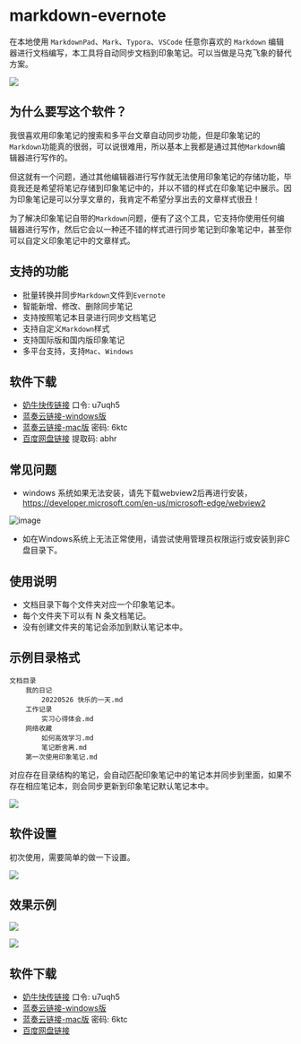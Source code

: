 # markdown-evernote

在本地使用 `MarkdownPad`、`Mark`、`Typora`、`VSCode` 任意你喜欢的 `Markdown` 编辑器进行文档编写，本工具将自动同步文档到印象笔记。可以当做是马克飞象的替代方案。

![](https://imageio.jscs.top/1m80mf.jpg)

## 为什么要写这个软件？

我很喜欢用印象笔记的搜索和多平台文章自动同步功能，但是印象笔记的`Markdown`功能真的很弱，可以说很难用，所以基本上我都是通过其他`Markdown`编辑器进行写作的。

但这就有一个问题，通过其他编辑器进行写作就无法使用印象笔记的存储功能，毕竟我还是希望将笔记存储到印象笔记中的，并以不错的样式在印象笔记中展示。因为印象笔记是可以分享文章的，我肯定不希望分享出去的文章样式很丑！

为了解决印象笔记自带的`Markdown`问题，便有了这个工具，它支持你使用任何编辑器进行写作，然后它会以一种还不错的样式进行同步笔记到印象笔记中，甚至你可以自定义印象笔记中的文章样式。

## 支持的功能

- 批量转换并同步`Markdown`文件到`Evernote`
- 智能新增、修改、删除同步笔记
- 支持按照笔记本目录进行同步文档笔记
- 支持自定义`Markdown`样式
- 支持国际版和国内版印象笔记
- 多平台支持，支持`Mac`、`Windows`

## 软件下载

- [奶牛快传链接](https://cowtransfer.com/s/691246890e664b) 口令: u7uqh5
- [蓝奏云链接-windows版](https://jscs.lanzouw.com/i2MjS05mxx5e)
- [蓝奏云链接-mac版](https://jscs.lanzouw.com/iS5TO05mxw7a) 密码: 6ktc
- [百度网盘链接](https://pan.baidu.com/s/1T5qZckKXSju0YaQAEt6Ypg?pwd=abhr) 提取码: abhr

## 常见问题

- windows 系统如果无法安装，请先下载webview2后再进行安装，https://developer.microsoft.com/en-us/microsoft-edge/webview2

![image](https://user-images.githubusercontent.com/28686832/175932563-e615ed6b-bc51-49dc-88e0-b4338a30d1d6.png)

- 如在Windows系统上无法正常使用，请尝试使用管理员权限运行或安装到非C盘目录下。

## 使用说明

- 文档目录下每个文件夹对应一个印象笔记本。
- 每个文件夹下可以有 N 条文档笔记。
- 没有创建文件夹的笔记会添加到默认笔记本中。

## 示例目录格式

```
文档目录
    我的日记
        20220526 快乐的一天.md
    工作记录
        实习心得体会.md
    网络收藏
        如何高效学习.md
        笔记断舍离.md
    第一次使用印象笔记.md
```

对应存在目录结构的笔记，会自动匹配印象笔记中的笔记本并同步到里面，如果不存在相应笔记本，则会同步更新到印象笔记默认笔记本中。

![](https://imageio.jscs.top/vIyIiD.jpg)

## 软件设置

初次使用，需要简单的做一下设置。

![](https://imageio.jscs.top/4abIGS.png)

## 效果示例

![](https://imageio.jscs.top/WZ0xof.png)

![](https://imageio.jscs.top/1m80mf.jpg)

## 软件下载

- [奶牛快传链接](https://cowtransfer.com/s/691246890e664b) 口令: u7uqh5
- [蓝奏云链接-windows版](https://jscs.lanzouw.com/i2MjS05mxx5e)
- [蓝奏云链接-mac版](https://jscs.lanzouw.com/iS5TO05mxw7a) 密码: 6ktc
- [百度网盘链接](https://pan.baidu.com/s/1T5qZckKXSju0YaQAEt6Ypg?pwd=abhr)
